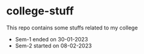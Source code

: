 # college-stuff
This repo contains some stuffs related to my college

- Sem-1 ended on 30-01-2023
- Sem-2 started on 08-02-2023
